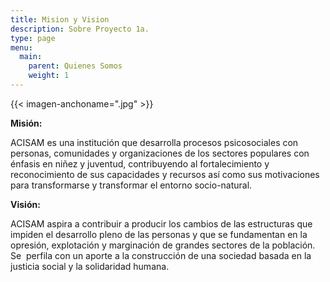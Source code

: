 ```yaml
---
title: Mision y Vision
description: Sobre Proyecto 1a.
type: page
menu:
  main:
    parent: Quienes Somos
    weight: 1
---
```

{{< imagen-anchoname=".jpg" >}}

**Misión:**

ACISAM es una institución que desarrolla procesos psicosociales con personas, comunidades y organizaciones de los sectores populares con énfasis en niñez y juventud, contribuyendo al fortalecimiento y reconocimiento de sus capacidades y recursos así como sus motivaciones para transformarse y transformar el entorno socio-natural.

**Visión:**

ACISAM aspira a contribuir a producir los cambios de las estructuras que impiden el desarrollo pleno de las personas y que se fundamentan en la opresión, explotación y marginación de grandes sectores de la población. Se  perfila con un aporte a la construcción de una sociedad basada en la justicia social y la solidaridad humana.
